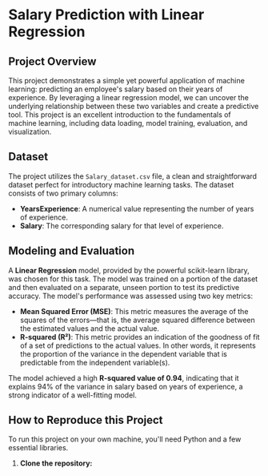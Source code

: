 # Salary Prediction with Linear Regression

## Project Overview

This project demonstrates a simple yet powerful application of machine learning: predicting an employee's salary based on their years of experience. By leveraging a linear regression model, we can uncover the underlying relationship between these two variables and create a predictive tool. This project is an excellent introduction to the fundamentals of machine learning, including data loading, model training, evaluation, and visualization.

## Dataset

The project utilizes the `Salary_dataset.csv` file, a clean and straightforward dataset perfect for introductory machine learning tasks. The dataset consists of two primary columns:

*   **YearsExperience**: A numerical value representing the number of years of experience.
*   **Salary**: The corresponding salary for that level of experience.

## Modeling and Evaluation

A **Linear Regression** model, provided by the powerful scikit-learn library, was chosen for this task. The model was trained on a portion of the dataset and then evaluated on a separate, unseen portion to test its predictive accuracy. The model's performance was assessed using two key metrics:

*   **Mean Squared Error (MSE)**: This metric measures the average of the squares of the errors—that is, the average squared difference between the estimated values and the actual value.
*   **R-squared (R²)**: This metric provides an indication of the goodness of fit of a set of predictions to the actual values. In other words, it represents the proportion of the variance in the dependent variable that is predictable from the independent variable(s).

The model achieved a high **R-squared value of 0.94**, indicating that it explains 94% of the variance in salary based on years of experience, a strong indicator of a well-fitting model.

## How to Reproduce this Project

To run this project on your own machine, you'll need Python and a few essential libraries.

1.  **Clone the repository:**

